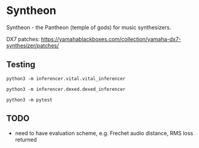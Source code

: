 # Syntheon

Syntheon - the Pantheon (temple of gods) for music synthesizers.

DX7 patches: https://yamahablackboxes.com/collection/yamaha-dx7-synthesizer/patches/

## Testing

```
python3 -m inferencer.vital.vital_inferencer

python3 -m inferencer.dexed.dexed_inferencer

python3 -m pytest

```

## TODO
- need to have evaluation scheme, e.g. Frechet audio distance, RMS loss returned